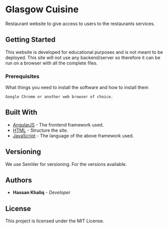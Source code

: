 # Glasgow Cuisine

Restaurant website to give access to users to the restaurants services.

## Getting Started

This website is developed for educational purposes and is not meant to be deployed. This 
site will not use any backend/server so therefore it can be run on a browser with all the 
complete files.

### Prerequisites

What things you need to install the software and how to install them

```
Google Chrome or another web browser of choice.
```

## Built With

* [AngularJS](https://angularjs.org/) - The frontend framework used.
* [HTML](https://developer.mozilla.org/en-US/docs/Web/HTML) - Structure the site.
* [JavaScript](https://developer.mozilla.org/en-US/docs/Web/JavaScript) - The language of the above framework used.

## Versioning

We use SemVer for versioning. For the versions available. 

## Authors

* **Hassan Khaliq** - *Developer* 



## License

This project is licensed under the MIT License.


